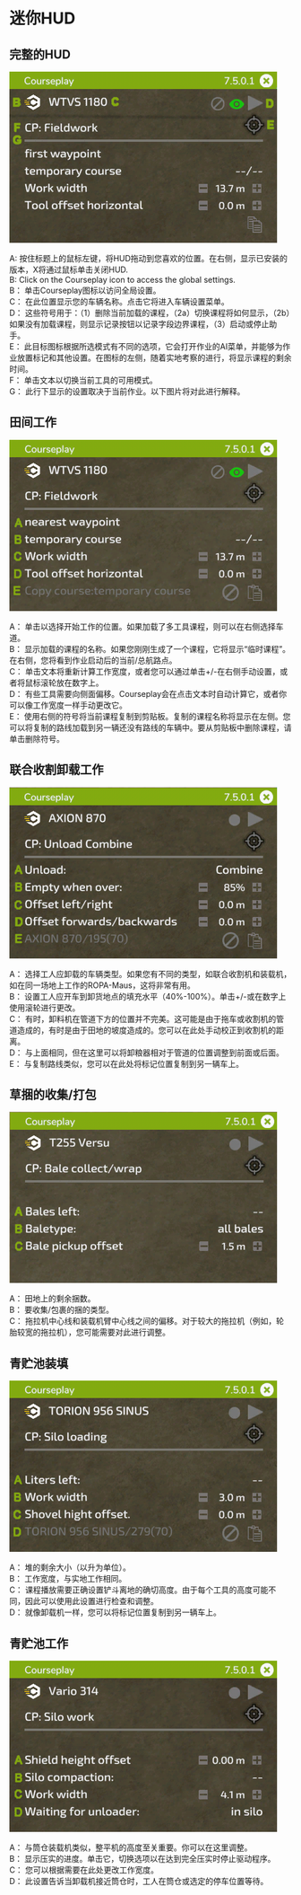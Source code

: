 # 迷你HUD

## 完整的HUD
![Image](../assets/images/minihudhelp_general_0_0_478_305.png)

  
A: 按住标题上的鼠标左键，将HUD拖动到您喜欢的位置。在右侧，显示已安装的版本，X将通过鼠标单击关闭HUD.  
B: Click on the Courseplay icon to access the global settings.  
B： 单击Courseplay图标以访问全局设置。  
C： 在此位置显示您的车辆名称。点击它将进入车辆设置菜单。  
D： 这些符号用于：（1）删除当前加载的课程，（2a）切换课程将如何显示，（2b）如果没有加载课程，则显示记录按钮以记录字段边界课程，（3）启动或停止助手。  
E： 此目标图标根据所选模式有不同的选项，它会打开作业的AI菜单，并能够为作业放置标记和其他设置。在图标的左侧，随着实地考察的进行，将显示课程的剩余时间。  
F： 单击文本以切换当前工具的可用模式。  
G： 此行下显示的设置取决于当前作业。以下图片将对此进行解释。  


## 田间工作
![Image](../assets/images/minihudhelp_fieldwork_0_0_478_305.png)

  
A： 单击以选择开始工作的位置。如果加载了多工具课程，则可以在右侧选择车道。  
B： 显示加载的课程的名称。如果您刚刚生成了一个课程，它将显示“临时课程”。在右侧，您将看到作业启动后的当前/总航路点。  
C： 单击文本将重新计算工作宽度，或者您可以通过单击+/-在右侧手动设置，或者将鼠标滚轮放在数字上。  
D： 有些工具需要向侧面偏移。Courseplay会在点击文本时自动计算它，或者你可以像工作宽度一样手动更改它。  
E： 使用右侧的符号将当前课程复制到剪贴板。复制的课程名称将显示在左侧。您可以将复制的路线加载到另一辆还没有路线的车辆中。要从剪贴板中删除课程，请单击删除符号。  


## 联合收割卸载工作
![Image](../assets/images/minihudhelp_combineunload_0_0_478_305.png)

  
A： 选择工人应卸载的车辆类型。如果您有不同的类型，如联合收割机和装载机，如在同一场地上工作的ROPA-Maus，这将非常有用。  
B： 设置工人应开车到卸货地点的填充水平（40%-100%）。单击+/-或在数字上使用滚轮进行更改。  
C： 有时，卸料机在管道下方的位置并不完美。这可能是由于拖车或收割机的管道造成的，有时是由于田地的坡度造成的。您可以在此处手动校正到收割机的距离。  
D： 与上面相同，但在这里可以将卸粮器相对于管道的位置调整到前面或后面。  
E： 与复制路线类似，您可以在此处将标记位置复制到另一辆车上。  


## 草捆的收集/打包
![Image](../assets/images/minihudhelp_balecollect_0_0_478_305.png)

  
A： 田地上的剩余捆数。  
B： 要收集/包裹的捆的类型。  
C： 拖拉机中心线和装载机臂中心线之间的偏移。对于较大的拖拉机（例如，轮胎较宽的拖拉机），您可能需要对此进行调整。  


## 青贮池装填
![Image](../assets/images/minihudhelp_siloloader_0_0_478_305.png)

  
A： 堆的剩余大小（以升为单位）。  
B： 工作宽度，与实地工作相同。  
C： 课程播放需要正确设置铲斗离地的确切高度。由于每个工具的高度可能不同，因此可以使用此设置进行检查和调整。  
D： 就像卸载机一样，您可以将标记位置复制到另一辆车上。  


## 青贮池工作
![Image](../assets/images/minihudhelp_siloworker_0_0_478_305.png)

  
A： 与筒仓装载机类似，整平机的高度至关重要。你可以在这里调整。  
B： 显示压实的进度。单击它，切换选项以在达到完全压实时停止驱动程序。  
C： 您可以根据需要在此处更改工作宽度。  
D： 此设置告诉当卸载机接近筒仓时，工人在筒仓或选定的停车位置等待。  


